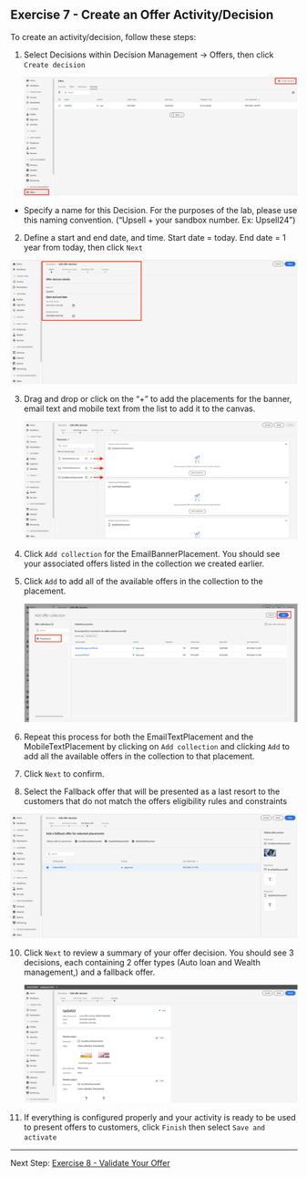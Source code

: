 ## Exercise 7 - Create an Offer Activity/Decision

To create an activity/decision, follow these steps:

1.	Select Decisions within Decision Management -> Offers, then click `Create decision`

    ![Demo](images/createDecision.png)
    
  - Specify a name for this Decision. For the purposes of the lab, please use this naming convention. (“Upsell + your sandbox number. Ex: Upsell24”)

2.	 Define a start and end date, and time. Start date = today. End date = 1 year from today, then click `Next`

![Demo](images/createDecision2.png)
    
3.	Drag and drop or click on the “+” to add the placements for the banner, email text and mobile text from the list to add it to the canvas. 

    ![Demo](images/createDecision3.png) 
    
4.	Click `Add collection` for the EmailBannerPlacement. You should see your associated offers listed in the collection we created earlier.
5.	Click `Add` to add all of the available offers in the collection to the placement.

    ![Demo](images/createDecision4.png) 

6.	Repeat this process for both the EmailTextPlacement and the MobileTextPlacement by clicking on `Add collection` and clicking `Add` to add all the available offers in the collection to that placement.
7.	Click `Next` to confirm.
8.	Select the Fallback offer that will be presented as a last resort to the customers that do not match the offers eligibility rules and constraints

 ![Demo](images/createDecision5.png) 
 
10.	Click `Next` to review a summary of your offer decision. You should see 3 decisions, each containing 2 offer types (Auto loan and Wealth management,) and a fallback offer.
 
    ![Demo](images/createDecision6.png) 
    
10.	If everything is configured properly and your activity is ready to be used to present offers to customers, click `Finish` then select `Save and activate`


 ---

Next Step: [Exercise 8 - Validate Your Offer ](Exercise8-ValidateOffer.md)
